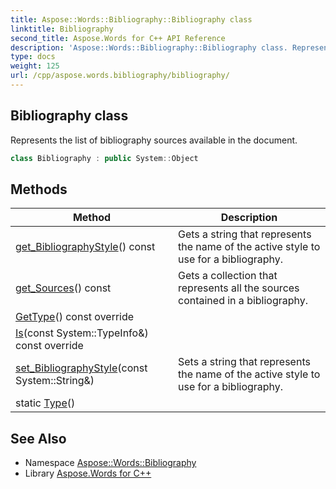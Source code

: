 ```yaml
---
title: Aspose::Words::Bibliography::Bibliography class
linktitle: Bibliography
second_title: Aspose.Words for C++ API Reference
description: 'Aspose::Words::Bibliography::Bibliography class. Represents the list of bibliography sources available in the document in C++.'
type: docs
weight: 125
url: /cpp/aspose.words.bibliography/bibliography/
---
```

## Bibliography class


Represents the list of bibliography sources available in the document.

```cpp
class Bibliography : public System::Object
```

## Methods

| Method | Description |
| --- | --- |
| [get_BibliographyStyle](./get_bibliographystyle/)() const | Gets a string that represents the name of the active style to use for a bibliography. |
| [get_Sources](./get_sources/)() const | Gets a collection that represents all the sources contained in a bibliography. |
| [GetType](./gettype/)() const override |  |
| [Is](./is/)(const System::TypeInfo\&) const override |  |
| [set_BibliographyStyle](./set_bibliographystyle/)(const System::String\&) | Sets a string that represents the name of the active style to use for a bibliography. |
| static [Type](./type/)() |  |
## See Also

* Namespace [Aspose::Words::Bibliography](../)
* Library [Aspose.Words for C++](../../)
